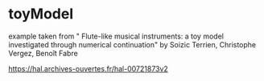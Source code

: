 # toyModel
example taken from " Flute-like musical instruments: a toy model investigated through numerical continuation"
by Soizic Terrien, Christophe Vergez, Benoît Fabre

https://hal.archives-ouvertes.fr/hal-00721873v2
